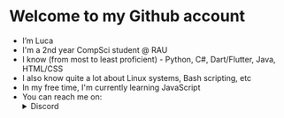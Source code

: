 # Welcome to my Github account 
- I’m Luca
- I'm a 2nd year CompSci student @ RAU
- I know (from most to least proficient) - Python, C#, Dart/Flutter, Java, HTML/CSS
- I also know quite a lot about Linux systems, Bash scripting, etc
- In my free time, I'm currently learning JavaScript
- You can reach me on: <details> 
  <summary> Discord </summary>
   ._.xeno._.
</details>
